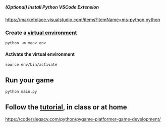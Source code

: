 ##### (Optional) Install Python VSCode Extension

<https://marketplace.visualstudio.com/items?itemName=ms-python.python>

### Create a [virtual environment](https://docs.python.org/3/tutorial/venv.html)

`python -m venv env`

#### Activate the virtual environment

`source env/bin/activate`

## Run your game

`python main.py`

## Follow the [tutorial](https://coderslegacy.com/python/pygame-platformer-game-development/), in class or at home

<https://coderslegacy.com/python/pygame-platformer-game-development/>
